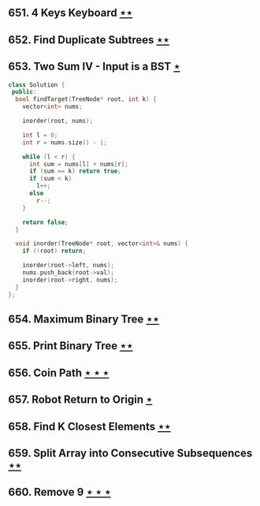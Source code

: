 ## 651. 4 Keys Keyboard [$\star\star$](https://leetcode.com/problems/4-keys-keyboard)

## 652. Find Duplicate Subtrees [$\star\star$](https://leetcode.com/problems/find-duplicate-subtrees)

## 653. Two Sum IV - Input is a BST [$\star$](https://leetcode.com/problems/two-sum-iv-input-is-a-bst)

```cpp
class Solution {
 public:
  bool findTarget(TreeNode* root, int k) {
    vector<int> nums;

    inorder(root, nums);

    int l = 0;
    int r = nums.size() - 1;

    while (l < r) {
      int sum = nums[l] + nums[r];
      if (sum == k) return true;
      if (sum < k)
        l++;
      else
        r--;
    }

    return false;
  }

  void inorder(TreeNode* root, vector<int>& nums) {
    if (!root) return;

    inorder(root->left, nums);
    nums.push_back(root->val);
    inorder(root->right, nums);
  }
};
```

## 654. Maximum Binary Tree [$\star\star$](https://leetcode.com/problems/maximum-binary-tree)

## 655. Print Binary Tree [$\star\star$](https://leetcode.com/problems/print-binary-tree)

## 656. Coin Path [$\star\star\star$](https://leetcode.com/problems/coin-path)

## 657. Robot Return to Origin [$\star$](https://leetcode.com/problems/robot-return-to-origin)

## 658. Find K Closest Elements [$\star\star$](https://leetcode.com/problems/find-k-closest-elements)

## 659. Split Array into Consecutive Subsequences [$\star\star$](https://leetcode.com/problems/split-array-into-consecutive-subsequences)

## 660. Remove 9 [$\star\star\star$](https://leetcode.com/problems/remove-9)
